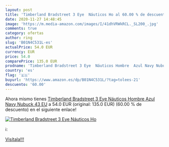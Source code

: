 ```yaml
---
layout: post
title: 'Timberland Bradstreet 3 Eye  Náuticos Ho al 60.00 % de descuento'
date: 2020-11-27 14:48:45
image: 'https://m.media-amazon.com/images/I/41dhVRWkRCL._SL200_.jpg'
comments: true
category: ofertas
author: ring
slug: 'B01N4C531L-es'
actualPrice: 54.0 EUR
currency: EUR
price: 54.0
comparePrice: 135.0 EUR
prodname: 'Timberland Bradstreet 3 Eye  Náuticos Hombre  Azul Navy Nubuck  43 EU'
country: 'es'
flag: '🇪🇸'
buyurl: 'https://www.amazon.es/dp/B01N4C531L/?tag=tolees-21'
descuento: '60.00'
---
```


Ahora mismo tienes [Timberland Bradstreet 3 Eye  Náuticos Hombre  Azul Navy Nubuck  43 EU](https://www.amazon.es/dp/B01N4C531L/?tag=tolees-21) a 54.0 EUR (original: 135.0 EUR) (60.00 %  de descuento) en el siguiente enlace!

[![Timberland Bradstreet 3 Eye  Náuticos Ho](https://m.media-amazon.com/images/I/41dhVRWkRCL._SL200_.jpg)](https://www.amazon.es/dp/B01N4C531L/?tag=tolees-21)

ℹ️:


[Visítala!!!](https://www.amazon.es/dp/B01N4C531L/?tag=tolees-21)

